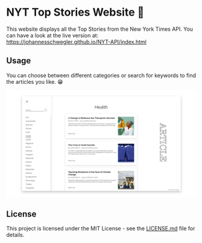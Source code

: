 # NYT Top Stories Website :newspaper:	

This website displays all the Top Stories from the New York Times API.
You can have a look at the live version at: https://johannesschwegler.github.io/NYT-API/index.html

## Usage

You can choose between different categories or search for keywords to find the articles you like. :grin:

![alt text](https://github.com/JohannesSchwegler/NYT-API/blob/master/images/Readme_image.png)



## License

This project is licensed under the MIT License - see the [LICENSE.md](LICENSE.md) file for details.
